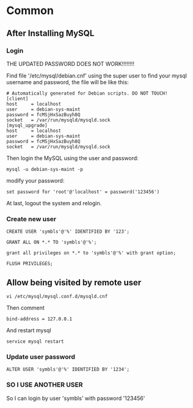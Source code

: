 # Common

## After Installing MySQL

### Login

THE UPDATED PASSWORD DOES NOT WORK!!!!!!!!

Find file '/etc/mysql/debian.cnf' using the super user to find your mysql username and password, the file will be like this:

    # Automatically generated for Debian scripts. DO NOT TOUCH!
    [client]
    host     = localhost
    user     = debian-sys-maint
    password = fcMSjHxSazBuyh8Q
    socket   = /var/run/mysqld/mysqld.sock
    [mysql_upgrade]
    host     = localhost
    user     = debian-sys-maint
    password = fcMSjHxSazBuyh8Q
    socket   = /var/run/mysqld/mysqld.sock
    
Then login the MySQL using the user and password:
    
    mysql -u debian-sys-maint -p
    
modify your password:

    set password for 'root'@'localhost' = password('123456')
    
At last, logout the system and relogin.

### Create new user

    CREATE USER 'symbls'@'%' IDENTIFIED BY '123';

    GRANT ALL ON *.* TO 'symbls'@'%';

    grant all privileges on *.* to 'symbls'@'%' with grant option;

    FLUSH PRIVILEGES;

## Allow being visited by remote user

    vi /etc/mysql/mysql.conf.d/mysqld.cnf

Then comment

    bind-address = 127.0.0.1

And restart mysql

    service mysql restart
    
### Update user password

    ALTER USER 'symbls'@'%' IDENTIFIED BY '1234';

### SO I USE ANOTHER USER

    
So I can login by user 'symbls' with password '123456'
